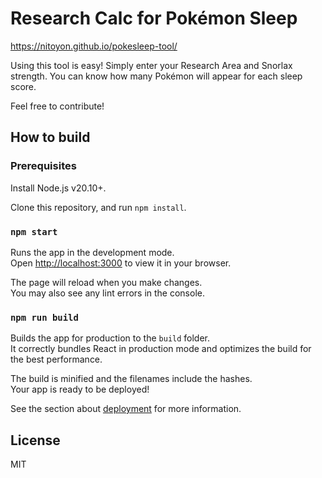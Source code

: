 # Research Calc for Pokémon Sleep

https://nitoyon.github.io/pokesleep-tool/

Using this tool is easy!
Simply enter your Research Area and Snorlax strength.
You can know how many Pokémon will appear for each sleep score.

Feel free to contribute!

## How to build

### Prerequisites

Install Node.js v20.10+.

Clone this repository, and run `npm install`.

### `npm start`

Runs the app in the development mode.\
Open [http://localhost:3000](http://localhost:3000) to view it in your browser.

The page will reload when you make changes.\
You may also see any lint errors in the console.

### `npm run build`

Builds the app for production to the `build` folder.\
It correctly bundles React in production mode and optimizes the build for the best performance.

The build is minified and the filenames include the hashes.\
Your app is ready to be deployed!

See the section about [deployment](https://facebook.github.io/create-react-app/docs/deployment) for more information.

## License

MIT
